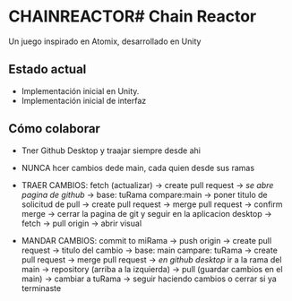 # CHAINREACTOR# Chain Reactor
Un juego inspirado en Atomix, desarrollado en Unity

## Estado actual
- Implementación inicial en Unity.
- Implementación inicial de interfaz

## Cómo colaborar
- Tner Github Desktop y traajar siempre desde ahi
- NUNCA hcer cambios dede main, cada quien desde sus ramas 

- TRAER CAMBIOS: fetch (actualizar) -> create pull request -> *se abre pagina de github* -> base: tuRama  compare:main
-> poner titulo de solicitud de pull -> create pull request -> merge pull request -> confirm merge -> cerrar la pagina de git y seguir en la aplicacion desktop -> fetch -> pull origin -> abrir visual

- MANDAR CAMBIOS: commit to miRama -> push origin -> create pull request -> titulo del cambio -> base: main   campare: tuRama -> create pull request -> merge pull request -> *en github desktop* ir a la rama del main -> repository (arriba a la izquierda) -> pull (guardar cambios en el main) -> cambiar a tuRama -> seguir haciendo cambios o cerrar si ya terminaste 